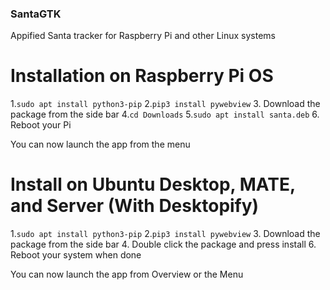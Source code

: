 ### SantaGTK
Appified Santa tracker for Raspberry Pi and other Linux systems

# Installation on Raspberry Pi OS
1.`sudo apt install python3-pip`
2.`pip3 install pywebview`
3. Download the package from the side bar
4.`cd Downloads`
5.`sudo apt install santa.deb`
6. Reboot your Pi

You can now launch the app from the menu

# Install on Ubuntu Desktop, MATE, and Server (With Desktopify)
1.`sudo apt install python3-pip`
2.`pip3 install pywebview`
3. Download the package from the side bar
4. Double click the package and press install
6. Reboot your system when done

You can now launch the app from Overview or the Menu
